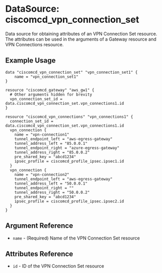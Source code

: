 # DataSource: ciscomcd_vpn_connection_set
Data source for obtaining attributes of an VPN Connection Set resource.  The attributes can be used in the arguments of a Gateway resource and VPN Connections resource.

## Example Usage
```hcl
data "ciscomcd_vpn_connection_set" "vpn_connection_set1" {
	name = "vpn_connection_set1"
}

resource "ciscomcd_gateway" "aws_gw1" {
  # Other arguments hidden for brevity
  vpn_connection_set_id = data.ciscomcd_vpn_connection_set.vpn_connections1.id
}

resource "ciscomcd_vpn_connections" "vpn_connections1" {
  connection_set_id = data.ciscomcd_vpn_connection_set.vpn_connections1.id
  vpn_connection {
    name = "vpn-connection1"
    tunnel_endpoint_left = "aws-egress-gateway"
    tunnel_address_left = "85.0.0.1"
    tunnel_endpoint_right = "azure-egress-gateway"
    tunnel_address_right = "85.0.0.2"
    pre_shared_key = "abcd1234"
    ipsec_profile = ciscomcd_profile_ipsec.ipsec1.id
  }
  vpn_connection {
    name = "vpn-connection2"
    tunnel_endpoint_left = "aws-egress-gateway" 
    tunnel_address_left = "50.0.0.1"
    tunnel_endpoint_right = ""
    tunnel_address_right = "50.0.0.2"
    pre_shared_key = "abcd1234"
    ipsec_profile = ciscomcd_profile_ipsec.ipsec2.id
  }
}
```

## Argument Reference
* `name` - (Required) Name of the VPN Connection Set resource

## Attributes Reference
* `id` - ID of the VPN Connection Set resource